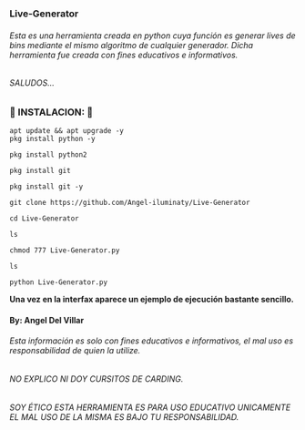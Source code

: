 ### Live-Generator

###### Esta es una herramienta creada en python cuya función es generar lives de bins mediante el mismo algoritmo de cualquier generador. Dicha herramienta fue creada con fines educativos e informativos.

###### SALUDOS...

### 🔮 INSTALACION: 🔮

```
apt update && apt upgrade -y
pkg install python -y

pkg install python2

pkg install git

pkg install git -y

git clone https://github.com/Angel-iluminaty/Live-Generator

cd Live-Generator

ls

chmod 777 Live-Generator.py

ls

python Live-Generator.py
```

__Una vez en la interfax aparece un ejemplo de ejecución bastante sencillo.__

#### By: Angel Del Villar 


###### Esta información es solo con fines educativos e informativos, el mal uso es responsabilidad de quien la utilize.


######  NO EXPLICO NI DOY CURSITOS DE CARDING.

###### SOY ÉTICO ESTA HERRAMIENTA  ES PARA USO EDUCATIVO UNICAMENTE EL MAL USO DE LA MISMA ES BAJO TU RESPONSABILIDAD.
